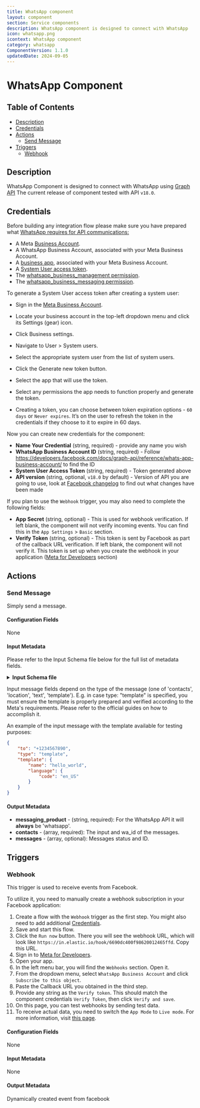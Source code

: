```yaml
---
title: WhatsApp component
layout: component
section: Service components
description: WhatsApp component is designed to connect with WhatsApp
icon: whatsapp.png
icontext: WhatsApp component
category: whatsapp
ComponentVersion: 1.1.0
updatedDate: 2024-09-05
---
```


# WhatsApp Component

## Table of Contents

* [Description](#description)
* [Credentials](#credentials)
* [Actions](#actions)
  * [Send Message](#send-message)
* [Triggers](#triggers)
  * [Webhook](#webhook)

## Description

WhatsApp Component is designed to connect with WhatsApp using [Graph API](https://developers.facebook.com/docs/graph-api)
The current release of component tested with API `v18.0`.

## Credentials

Before building any integration flow please make sure you have prepared what [WhatsApp requires for API communications:](https://developers.facebook.com/docs/whatsapp/business-management-api/get-started#testing-endpoints)
* A Meta [Business Account](https://business.facebook.com/).
* A WhatsApp Business Account, associated with your Meta Business Account.
* A [business app](https://developers.facebook.com/docs/development/create-an-app/app-dashboard/app-types#business), associated with your Meta Business Account.
* A [System User access token](https://developers.facebook.com/docs/development/create-an-app/app-dashboard/app-types#business).
* The [whatsapp_business_management permission](https://developers.facebook.com/docs/permissions#w).
* The [whatsapp_business_messaging permission](https://developers.facebook.com/docs/permissions#w).

To generate a System User access token after creating a system user:
* Sign in the [Meta Business Account](https://business.facebook.com/).
* Locate your business account in the top-left dropdown menu and click its Settings (gear) icon.
* Click Business settings.
* Navigate to User > System users.
* Select the appropriate system user from the list of system users.
* Click the Generate new token button.
* Select the app that will use the token.
* Select any permissions the app needs to function properly and generate the token.

* Creating a token, you can choose between token expiration options - `60 days` or `Never expires`. It’s on the user to refresh the token in the credentials if they choose to it to expire in 60 days.

Now you can create new credentials for the component:
* **Name Your Credential** (string, required) - provide any name you wish
* **WhatsApp Business Account ID** (string, required) - Follow https://developers.facebook.com/docs/graph-api/reference/whats-app-business-account/ to find the ID
* **System User Access Token** (string, required) - Token generated above
* **API version** (string, optional, `v18.0` by default) - Version of API you are going to use, look at [Facebook changelog](https://developers.facebook.com/docs/graph-api/changelog) to find out what changes have been made

If you plan to use the `Webhook` trigger, you may also need to complete the following fields:

* **App Secret** (string, optional) - This is used for webhook verification. If left blank, the component will not verify incoming events. You can find this in the `App Settings` > `Basic` section.
* **Verify Token** (string, optional) - This token is sent by Facebook as part of the callback URL verification. If left blank, the component will not verify it. This token is set up when you create the webhook in your application ([Meta for Developers](https://developers.facebook.com/apps/) section)

## Actions

### Send Message

Simply send a message.

#### Configuration Fields

None

#### Input Metadata


Please refer to the Input Schema file below for the full list of metadata fields. 
<details close markdown="block"><summary><strong>Input Schema file</strong></summary>
```json
{
  "type": "object",
  "properties": {
    "to": {
      "type": "string",
      "title": "To",
      "required": true,
      "help": {
        "description": "WhatsApp ID or phone number of the customer you want to send a message to. See Phone Number Formats link below",
        "link": "https://developers.facebook.com/docs/whatsapp/cloud-api/reference/phone-numbers#phone-number-formats"
      }
    },
    "type": {
      "type": "string",
      "title": "Type",
      "help": {
        "description": "The type of message you want to send. If omitted, defaults to text"
      },
      "required": false,
      "enum": [
        "contacts",
        "location",
        "text",
        "template"
      ]
    },
    "contacts": {
      "type": "object",
      "required": false,
      "title": "Contacts",
      "help": {
        "description": "Required when type=contacts"
      },
      "properties": {
        "addresses": {
          "type": "object",
          "title": "Addresses",
          "help": {
            "description": "Full contact address(es) formatted as an addresses object"
          },
          "required": false,
          "properties": {
            "street": {
              "type": "string",
              "title": "Street",
              "help": {
                "description": "Street number and name"
              },
              "required": false
            },
            "city": {
              "type": "string",
              "title": "City",
              "help": {
                "description": "City name"
              },
              "required": false
            },
            "state": {
              "type": "string",
              "title": "State",
              "help": {
                "description": "State abbreviation"
              },
              "required": false
            },
            "zip": {
              "type": "string",
              "title": "ZIP",
              "help": {
                "description": "ZIP code"
              },
              "required": false
            },
            "country": {
              "type": "string",
              "title": "Country",
              "help": {
                "description": "Full country name"
              },
              "required": false
            },
            "country_code": {
              "type": "string",
              "title": "Country code",
              "help": {
                "description": "Two-letter country abbreviation"
              },
              "required": false
            },
            "type": {
              "type": "string",
              "title": "Type",
              "help": {
                "description": "Standard values are HOME and WORK"
              },
              "required": false
            }
          }
        }
      }
    },
    "template": {
      "type": "object",
      "title": "Template",
      "help": {
        "description": "Required when type=template"
      },
      "required": false,
      "properties": {
        "name": {
          "type": "string",
          "title": "Name",
          "help": {
            "description": "Name of the template"
          },
          "required": false
        },
        "language": {
          "type": "object",
          "title": "Language",
          "help": {
            "description": "Contains a language object. Specifies the language the template may be rendered in"
          },
          "required": false,
          "properties": {
            "policy": {
              "type": "string",
              "title": "Policy",
              "help": {
                "description": "The language policy the message should follow. The only supported option is deterministic"
              },
              "required": false
            },
            "code": {
              "type": "string",
              "title": "Code",
              "help": {
                "description": "The code of the language or locale to use. Accepts both language and language_locale formats (e.g., en and en_US). For all codes, see https://developers.facebook.com/docs/whatsapp/api/messages/message-templates#supported-languages"
              },
              "required": false
            }
          }
        }
      }
    },
    "text": {
      "type": "object",
      "title": "Text",
      "help": {
        "description": "Required for text messages"
      },
      "required": false,
      "properties": {
        "body": {
          "type": "string",
          "title": "Body",
          "help": {
            "description": "The text of the text message which can contain URLs which begin with http:// or https:// and formatting"
          },
          "required": false
        },
        "preview_url": {
          "type": "boolean",
          "title": "Preview URL",
          "help": {
            "description": "Set to true to have the WhatsApp Messenger and WhatsApp Business apps attempt to render a link preview of any URL in the body text string. URLs must begin with http:// or https://. If multiple URLs are in the body text string, only the first URL will be rendered"
          },
          "required": false
        }
      }
    },
    "location": {
      "type": "object",
      "title": "Location",
      "help": {
        "description": "Required when type=location"
      },
      "required": false,
      "properties": {
        "longitude": {
          "type": "string",
          "title": "Longitude",
          "help": {
            "description": "Longitude of the location"
          },
          "required": false
        },
        "latitude": {
          "type": "string",
          "title": "Latitude",
          "help": {
            "description": "Latitude of the location"
          },
          "required": false
        },
        "name": {
          "type": "string",
          "title": "Name",
          "help": {
            "description": "Name of the location"
          },
          "required": false
        },
        "address": {
          "type": "string",
          "title": "Address",
          "help": {
            "description": "Address of the location"
          },
          "required": false
        }
      }
    },
    "preview_url": {
      "type": "boolean",
      "title": "Preview URL",
      "help": {
        "description": "Required if type=text"
      },
      "required": false
    },
    "status": {
      "type": "string",
      "title": "Status",
      "help": {
        "description": "A message's status. You can use this field to mark a message as read"
      },
      "required": false
    },
    "context": {
      "type": "object",
      "title": "Context",
      "help": {
        "description": "Required if replying to any message in the conversation"
      },
      "required": false,
      "properties": {
        "message_id": {
          "type": "string",
          "title": "Message ID",
          "help": {
            "description": "ID of a previous message you are replying to"
          },
          "required": false
        }
      }
    }
  }
}
```
</details>

Input message fields depend on the type of the message (one of 'contacts', 'location', 'text', 'template').
E.g. in case type: "template" is specified, you must ensure the template is properly prepared and verified according to the Meta's requirements. Please refer to the official guides on how to accomplish it.

An example of the input message with the template available for testing purposes:
```json
{
    "to": "+1234567890",
    "type": "template",
    "template": {
        "name": "hello_world",
        "language": {
            "code": "en_US"
        }
    }
}
```

#### Output Metadata

* **messaging_product** - (string, required): For the WhatsApp API it will **always** be 'whatsapp'.
* **contacts** - (array, required): The input and wa_id of the messages.
* **messages** - (array, optional): Messages status and ID.

## Triggers

### Webhook

This trigger is used to receive events from Facebook.

To utilize it, you need to manually create a webhook subscription in your Facebook application:

1. Create a flow with the `Webhook` trigger as the first step. You might also need to add additional [Credentials](#credentials).
2. Save and start this flow.
3. Click the `Run now` button. There you will see the webhook URL, which will look like `https://in.elastic.io/hook/6690dc400f98620012465ffd`. Copy this URL.
4. Sign in to [Meta for Developers](https://developers.facebook.com/apps/).
5. Open your app.
6. In the left menu bar, you will find the `Webhooks` section. Open it.
7. From the dropdown menu, select `WhatsApp Business Account` and click `Subscribe to this object`.
8. Paste the Callback URL you obtained in the third step.
9. Provide any string as the `Verify token`. This should match the component credentials `Verify Token`, then click `Verify and save`.
10. On this page, you can test webhooks by sending test data.
11. To receive actual data, you need to switch the `App Mode` to `Live mode`. For more information, visit [this page](https://developers.facebook.com/docs/development/build-and-test/app-modes/).

#### Configuration Fields

None

#### Input Metadata

None

#### Output Metadata

Dynamically created event from facebook
